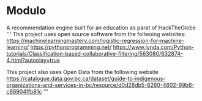 # Modulo
A recommendation engine built for an education as parat of HackTheGlobe
'''
This project uses open source software from the follwoing websites:
https://machinelearningmastery.com/logistic-regression-for-machine-learning/
https://pythonprogramming.net/
https://www.lynda.com/Python-tutorials/Classification-based-collaborative-filtering/563080/632874-4.html?autoplay=true


This project also uses Open Data from the following website
https://catalogue.data.gov.bc.ca/dataset/guide-to-indigenous-organizations-and-services-in-bc/resource/d0d28db5-8260-4602-99b6-c66904ffb81c
'''

